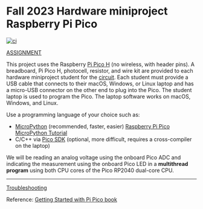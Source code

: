 # Fall 2023 Hardware miniproject Raspberry Pi Pico

[![ci](https://github.com/BostonUniversitySeniorDesign/2023-hw-mini/actions/workflows/ci.yml/badge.svg)](https://github.com/BostonUniversitySeniorDesign/2023-hw-mini/actions/workflows/ci.yml)

[ASSIGNMENT](./assignment/)

This project uses the Raspberry
[Pi Pico H](https://www.raspberrypi.com/documentation/microcontrollers/raspberry-pi-pico.html)
(no wireless, with header pins).
A breadboard, Pi Pico H, photocell, resistor, and wire kit are provided to each hardware miniproject student for the [circuit](./doc/circuit.md).
Each student must provide a USB cable that connects to their macOS, Windows, or Linux laptop and has a micro-USB connector on the other end to plug into the Pico.
The student laptop is used to program the Pico.
The laptop software works on macOS, Windows, and Linux.

Use a programming language of your choice such as:

* [MicroPython](./doc/micropython.md) (recommended, faster, easier) [Raspberry Pi Pico MicroPython Tutorial](https://projects.raspberrypi.org/en/projects/getting-started-with-the-pico)
* C/C++ via [Pico SDK](./doc/pico-sdk.md) (optional, more difficult, requires a cross-compiler on the laptop)

We will be reading an analog voltage using the onboard Pico ADC and indicating the measurement using the onboard Pico LED in a **multithread program** using both CPU cores of the Pico RP2040 dual-core CPU.

---

[Troubleshooting](./doc/trouble.md)

Reference: [Getting Started with Pi Pico book](https://datasheets.raspberrypi.com/pico/getting-started-with-pico.pdf)
